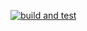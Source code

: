 [![build and test](https://github.com/AbdAlkreem-Bzoor/GitHub-Actions---Airport-Ticket-Booking-System/actions/workflows/test.yml/badge.svg)](https://github.com/AbdAlkreem-Bzoor/GitHub-Actions---Airport-Ticket-Booking-System/actions/workflows/test.yml)
